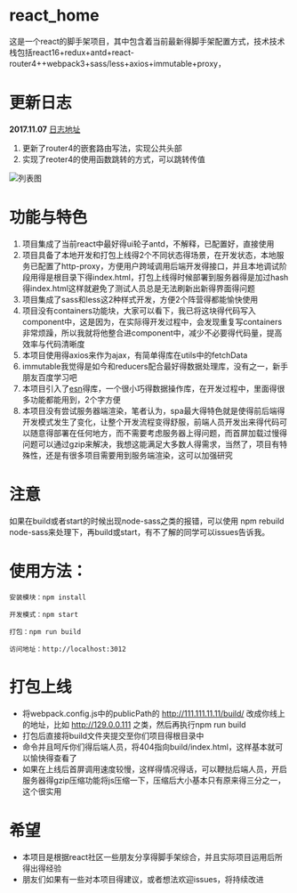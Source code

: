 # react_home
这是一个react的脚手架项目，其中包含着当前最新得脚手架配置方式，技术技术栈包括react16+redux+antd+react-router4++webpack3+sass/less+axios+immutable+proxy，

# 更新日志  
**2017.11.07** [日志地址](https://github.com/aiyuekuang/react_home/blob/master/doc/doc.MD)  
1. 更新了router4的嵌套路由写法，实现公共头部
2. 实现了reoter4的使用函数跳转的方式，可以跳转传值

![列表图](https://github.com/aiyuekuang/react_home/blob/master/doc/img/react_home.png?raw=true)

# 功能与特色
1. 项目集成了当前react中最好得ui轮子antd，不解释，已配置好，直接使用
2. 项目具备了本地开发和打包上线得2个不同状态得场景，在开发状态，本地服务已配置了http-proxy，方便用户跨域调用后端开发得接口，并且本地调试阶段用得是根目录下得index.html，打包上线得时候部署到服务器得是加过hash得index.html这样就避免了测试人员总是无法刷新出新得界面得问题
3. 项目集成了sass和less这2种样式开发，方便2个阵营得都能愉快使用
4. 项目没有containers功能块，大家可以看下，我已将这块得代码写入component中，这是因为，在实际得开发过程中，会发现重复写containers非常烦躁，所以我就将他整合进component中，减少不必要得代码量，提高效率与代码清晰度
5. 本项目使用得axios来作为ajax，有简单得库在utils中的fetchData
6. immutable我觉得是如今和reducers配合最好得数据处理库，没有之一，新手朋友百度学习吧
7. 本项目引入了[esn](https://github.com/aiyuekuang/esn.git)得库，一个很小巧得数据操作库，在开发过程中，里面得很多功能都能用到，2个字方便
8. 本项目没有尝试服务器端渲染，笔者认为，spa最大得特色就是使得前后端得开发模式发生了变化，让整个开发流程变得舒服，前端人员开发出来得代码可以随意得部署在任何地方，而不需要考虑服务器上得问题，而首屏加载过慢得问题可以通过gzip来解决，我想这能满足大多数人得需求，当然了，项目有特殊性，还是有很多项目需要用到服务端渲染，这可以加强研究

# 注意
  如果在build或者start的时候出现node-sass之类的报错，可以使用 npm rebuild node-sass来处理下，再build或start，有不了解的同学可以issues告诉我。

# 使用方法：
    安装模块：npm install  
    
    开发模式：npm start  

    打包：npm run build
    
    访问地址：http://localhost:3012
    
# 打包上线
* 将webpack.config.js中的publicPath的 http://111.111.11.11/build/ 改成你线上的地址，比如 http://129.0.0.111 之类，然后再执行npm run build
* 打包后直接将build文件夹提交至你们项目得根目录中
* 命令并且呵斥你们得后端人员，将404指向build/index.html，这样基本就可以愉快得查看了
* 如果在上线后首屏调用速度较慢，这样得情况得话，可以鞭挞后端人员，开启服务器得gzip压缩功能将js压缩一下，压缩后大小基本只有原来得三分之一，这个很实用

# 希望
* 本项目是根据react社区一些朋友分享得脚手架综合，并且实际项目运用后所得出得经验
* 朋友们如果有一些对本项目得建议，或者想法欢迎issues，将持续改进
